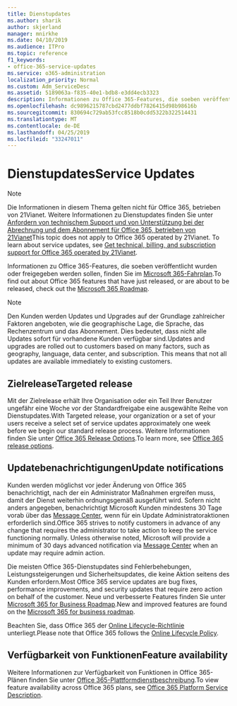 ```yaml
---
title: Dienstupdates
ms.author: sharik
author: skjerland
manager: mnirkhe
ms.date: 04/10/2019
ms.audience: ITPro
ms.topic: reference
f1_keywords:
- office-365-service-updates
ms.service: o365-administration
localization_priority: Normal
ms.custom: Adm_ServiceDesc
ms.assetid: 5189063a-f835-40e1-bdb8-e3dd4ecb3323
description: Informationen zu Office 365-Features, die soeben veröffentlicht wurden oder freigegeben werden sollen, finden Sie im Microsoft 365-Fahrplan.
ms.openlocfilehash: dc9896215787cbd2477ddbf7826415d98b98616b
ms.sourcegitcommit: 830694c729ab53fcc8518b0cdd5322b322514431
ms.translationtype: MT
ms.contentlocale: de-DE
ms.lasthandoff: 04/25/2019
ms.locfileid: "33247011"
---
```

# <a name="service-updates"></a><span data-ttu-id="372d6-103">Dienstupdates</span><span class="sxs-lookup"><span data-stu-id="372d6-103">Service Updates</span></span>

> [!NOTE]
> <span data-ttu-id="372d6-p101">Die Informationen in diesem Thema gelten nicht für Office 365, betrieben von 21Vianet. Weitere Informationen zu Dienstupdates finden Sie unter [Anfordern von technischem Support und von Unterstützung bei der Abrechnung und dem Abonnement für Office 365, betrieben von 21Vianet](http://go.microsoft.com/fwlink/?LinkID=733350&amp;clcid=0x409)</span><span class="sxs-lookup"><span data-stu-id="372d6-p101">This topic does not apply to Office 365 operated by 21Vianet. To learn about service updates, see [Get technical, billing, and subscription support for Office 365 operated by 21Vianet](http://go.microsoft.com/fwlink/?LinkID=733350&amp;clcid=0x409).</span></span> 
  
<span data-ttu-id="372d6-106">Informationen zu Office 365-Features, die soeben veröffentlicht wurden oder freigegeben werden sollen, finden Sie im [Microsoft 365-Fahrplan](https://go.microsoft.com/fwlink/?LinkId=509914).</span><span class="sxs-lookup"><span data-stu-id="372d6-106">To find out about Office 365 features that have just released, or are about to be released, check out the [Microsoft 365 Roadmap](https://go.microsoft.com/fwlink/?LinkId=509914).</span></span>
  
> [!NOTE]
> <span data-ttu-id="372d6-p102">Den Kunden werden Updates und Upgrades auf der Grundlage zahlreicher Faktoren angeboten, wie die geographische Lage, die Sprache, das Rechenzentrum und das Abonnement. Dies bedeutet, dass nicht alle Updates sofort für vorhandene Kunden verfügbar sind.</span><span class="sxs-lookup"><span data-stu-id="372d6-p102">Updates and upgrades are rolled out to customers based on many factors, such as geography, language, data center, and subscription. This means that not all updates are available immediately to existing customers.</span></span> 
  
## <a name="targeted-release"></a><span data-ttu-id="372d6-109">Zielrelease</span><span class="sxs-lookup"><span data-stu-id="372d6-109">Targeted release</span></span>

<span data-ttu-id="372d6-110">Mit der Zielrelease erhält Ihre Organisation oder ein Teil Ihrer Benutzer ungefähr eine Woche vor der Standardfreigabe eine ausgewählte Reihe von Dienstupdates.</span><span class="sxs-lookup"><span data-stu-id="372d6-110">With Targeted release, your organization or a set of your users receive a select set of service updates approximately one week before we begin our standard release process.</span></span> <span data-ttu-id="372d6-111">Weitere Informationen finden Sie unter [Office 365 Release Options](https://docs.microsoft.com/office365/admin/manage/release-options-in-office-365?view=o365-worldwide).</span><span class="sxs-lookup"><span data-stu-id="372d6-111">To learn more, see [Office 365 release options](https://docs.microsoft.com/office365/admin/manage/release-options-in-office-365?view=o365-worldwide).</span></span> 
  
## <a name="update-notifications"></a><span data-ttu-id="372d6-112">Updatebenachrichtigungen</span><span class="sxs-lookup"><span data-stu-id="372d6-112">Update notifications</span></span>

<span data-ttu-id="372d6-p104">Kunden werden möglichst vor jeder Änderung von Office 365 benachrichtigt, nach der ein Administrator Maßnahmen ergreifen muss, damit der Dienst weiterhin ordnungsgemäß ausgeführt wird. Sofern nicht anders angegeben, benachrichtigt Microsoft Kunden mindestens 30 Tage vorab über das [Message Center](http://technet.microsoft.com/library/38FB3333-BFCC-4340-A37B-DEDA509C209.aspx), wenn für ein Update Administratoraktionen erforderlich sind.</span><span class="sxs-lookup"><span data-stu-id="372d6-p104">Office 365 strives to notify customers in advance of any change that requires the administrator to take action to keep the service functioning normally. Unless otherwise noted, Microsoft will provide a minimum of 30 days advanced notification via [Message Center](http://technet.microsoft.com/library/38FB3333-BFCC-4340-A37B-DEDA509C209.aspx) when an update may require admin action.</span></span> 
  
<span data-ttu-id="372d6-115">Die meisten Office 365-Dienstupdates sind Fehlerbehebungen, Leistungssteigerungen und Sicherheitsupdates, die keine Aktion seitens des Kunden erfordern.</span><span class="sxs-lookup"><span data-stu-id="372d6-115">Most Office 365 service updates are bug fixes, performance improvements, and security updates that require zero action on behalf of the customer.</span></span> <span data-ttu-id="372d6-116">Neue und verbesserte Features finden Sie unter [Microsoft 365 for Business Roadmap](http://roadmap.office.com/).</span><span class="sxs-lookup"><span data-stu-id="372d6-116">New and improved features are found on the [Microsoft 365 for business roadmap](http://roadmap.office.com/).</span></span>
  
<span data-ttu-id="372d6-117">Beachten Sie, dass Office 365 der [Online Lifecycle-Richtlinie](https://support.microsoft.com/lifecycle#gp/osslpolicy) unterliegt.</span><span class="sxs-lookup"><span data-stu-id="372d6-117">Please note that Office 365 follows the [Online Lifecycle Policy](https://support.microsoft.com/lifecycle#gp/osslpolicy).</span></span>
  
## <a name="feature-availability"></a><span data-ttu-id="372d6-118">Verfügbarkeit von Funktionen</span><span class="sxs-lookup"><span data-stu-id="372d6-118">Feature availability</span></span>

<span data-ttu-id="372d6-119">Weitere Informationen zur Verfügbarkeit von Funktionen in Office 365-Plänen finden Sie unter [Office 365-Plattformdienstbeschreibung](https://technet.microsoft.com/library/office-365-platform-service-description.aspx).</span><span class="sxs-lookup"><span data-stu-id="372d6-119">To view feature availability across Office 365 plans, see [Office 365 Platform Service Description](https://technet.microsoft.com/library/office-365-platform-service-description.aspx).</span></span>
  

